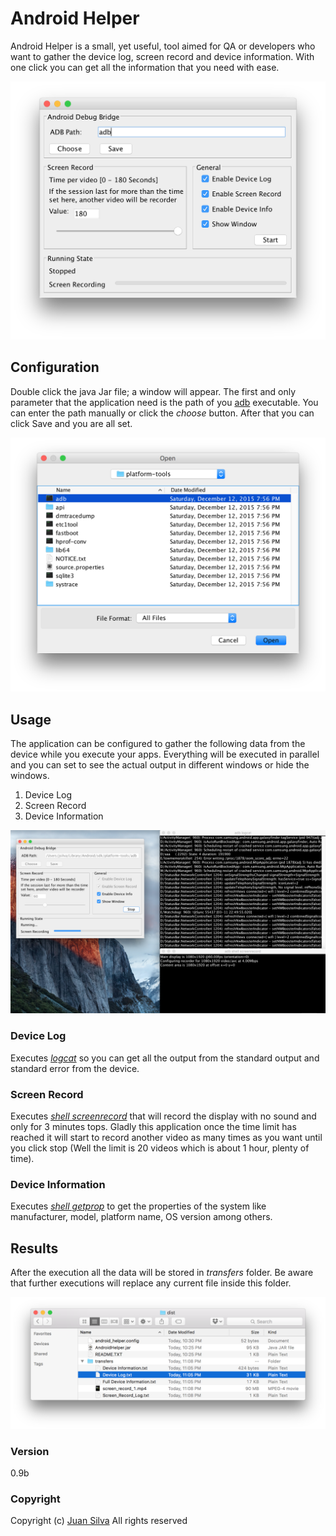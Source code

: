# Android Helper

Android Helper is a small, yet useful, tool aimed for QA or developers who want to gather the device log, screen record and device information. With one click you can get all the information that you need with ease.

![Main Window](/docs/Main.png)

## Configuration

Double click the java Jar file; a window will appear. The first and only parameter that the application need is the path of you [adb](http://developer.android.com/tools/help/adb.html) executable. You can enter the path manually or click the *choose* button. After that you can click Save and you are all set.

![File Chooser](/docs/FileChooser.png)

## Usage

The application can be configured to gather the following data from the device while you execute your apps. Everything will be executed in parallel and you can set to see the actual output in different windows or hide the windows.
1. Device Log
2. Screen Record
3. Device Information

![Run Example](/docs/RunExample.png)

### Device Log

Executes [*logcat*](http://developer.android.com/tools/help/logcat.html) so you can get all the output from the standard output and standard error from the device.

### Screen Record

Executes [*shell screenrecord*](http://developer.android.com/tools/help/shell.html#screenrecord) that will record the display with no sound and only for 3 minutes tops. Gladly this application once the time limit has reached it will start to record another video as many times as you want until you click stop (Well the limit is 20 videos which is about 1 hour, plenty of time).

### Device Information

Executes [*shell getprop*](http://adbshell.com/commands/adb-shell-getprop) to get the properties of the system like manufacturer, model, platform name, OS version among others.

## Results

After the execution all the data will be stored in *transfers* folder. Be aware that further executions will replace any current file inside this folder.

![Result Example](/docs/FilesExample.png)

### Version
0.9b

### Copyright
Copyright (c) [Juan Silva](mailto:juanssl@gmail.com) All rights reserved


